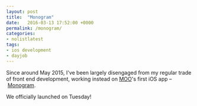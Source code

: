 ```yaml
---
layout: post
title:  "Monogram"
date:   2016-03-13 17:52:00 +0000
permalink: /monogram/
categories:
- nolistlatest
tags: 
- ios development
- dayjob
---
```


Since around May 2015, I've been largely disengaged from my regular trade of front end
development, working instead on [MOO](https://moo.com)'s first
iOS app – [Monogram](https://monogram.me).

We officially launched on Tuesday!

